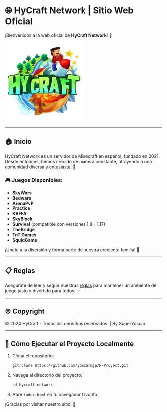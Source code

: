 # 🌐 HyCraft Network | Sitio Web Oficial

¡Bienvenidos a la web oficial de **HyCraft Network**! 🎉

![HyLogo](assets/img/HyLogo.png)

---

## 🏠 Inicio

HyCraft Network es un servidor de Minecraft en español, fundado en 2021. Desde entonces, hemos crecido de manera constante, atrayendo a una comunidad diversa y entusiasta. 🚀

### 🎮 Juegos Disponibles:
- **SkyWars**
- **Bedwars**
- **ArenaPvP**
- **Practice**
- **KBFFA**
- **SkyBlock**
- **Survival** (compatible con versiones 1.8 - 1.17)
- **TheBridge**
- **TnT Games**
- **SquidGame**

¡Únete a la diversión y forma parte de nuestra creciente familia! 🤗

---

## 📋 Reglas

Asegúrate de leer y seguir nuestras [reglas](reglas.html) para mantener un ambiente de juego justo y divertido para todos. ✅

---

## © Copyright

© 2024 HyCraft - Todos los derechos reservados. | By SuperYoscar

---

## 🚀 Cómo Ejecutar el Proyecto Localmente

1. Clona el repositorio:
    ```sh
    git clone https://github.com/yoscarmjp/H-Proyect.git
    ```

2. Navega al directorio del proyecto:
    ```sh
    cd hycraft-network
    ```

3. Abre `index.html` en tu navegador favorito.

¡Gracias por visitar nuestro sitio! 🥳

